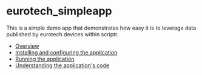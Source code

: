 # eurotech_simpleapp

This is a simple demo app that demonstrates how easy it is to leverage data published by eurotech devices within scriptr.

- [Overview](./documentation/overview.md)
- [Installing and configuring the application](./documentation/installing_the_application.md)
- [Running the application](./documentation/running_the_application.md)
- [Understanding the application's code](./documentation/understanding_the_code.md)

